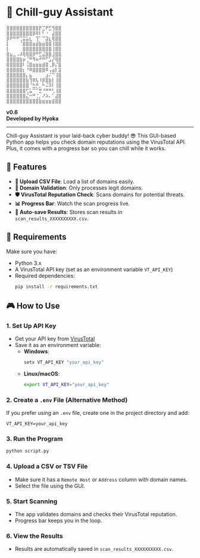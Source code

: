# 🌊 Chill-guy Assistant

```
⣿⣿⣿⣿⣿⣿⣿⣿⣿⣿⡟⣉⠟⣋⢻⣿⣿
⣿⣿⣿⣿⣿⣿⣿⣿⡿⠿⠇⠃⠐⠀⣼⣿⣿
⡿⠟⠛⠛⢉⣭⣥⣆⠀⢹⠁⠉⣽⣆⢿⣿⣿
⡇⠀⠀⠀⠈⣿⣿⣿⣶⣾⣷⣶⣿⣿⢸⣿⣿
⡇⠀⠀⠀⠀⣿⣿⣿⣿⣿⣿⣿⣿⣿⢸⣿⣿
⣿⣦⣀⠠⠼⢿⢿⣿⡿⠛⣋⣬⣿⣿⣸⣿⣿
⣿⣿⣿⣿⣷⡶⢈⠛⠻⠶⠚⠛⠋⣡⡜⢿⣿
⣿⣿⣿⣿⣿⠇⢨⣿⣶⣶⣶⣾⣿⢀⡿⡌⣿
⣿⣿⣿⣿⣿⡆⠘⠿⣿⣿⣿⣿⠿⢠⣴⡇⣽
⣿⣿⣿⣿⣿⣿⡄⣦⠀⠀⠀⠀⣰⠌⠉⢸⣿
⣿⣿⣿⣿⣿⣿⣷⢹⠿⢧⠸⡿⣿⣷⡇⢸⣿
⣿⣿⣿⣿⣿⣿⣿⠈⣓⡛⡀⠓⠬⠽⠇⢸⣿
⣿⣿⣿⣿⣿⣿⢋⣥⠉⠉⣛⠘⠛⠛⢃⢸⣿
⣿⣿⣿⣿⣿⣿⣌⠒⠛⢈⡀⠜⠵⠄⠁⣼⣿
⣿⣿⣿⣿⣿⣿⣿⣿⣿⣿⣷⣶⣶⣶⣾⣿⣿
```

**v0.6**  
**Developed by Hyoka**  

---

Chill-guy Assistant is your laid-back cyber buddy! 😎 This GUI-based Python app helps you check domain reputations using the VirusTotal API. Plus, it comes with a progress bar so you can chill while it works.

## 🚀 Features

- **📂 Upload CSV File**: Load a list of domains easily.
- **🔎 Domain Validation**: Only processes legit domains.
- **🛡️ VirusTotal Reputation Check**: Scans domains for potential threats.
- **📊 Progress Bar**: Watch the scan progress live.
- **💾 Auto-save Results**: Stores scan results in `scan_results_XXXXXXXXXX.csv`.

## 🔧 Requirements

Make sure you have:
- Python 3.x
- A VirusTotal API key (set as an environment variable `VT_API_KEY`)
- Required dependencies:
  ```sh
  pip install -r requirements.txt
  ```

## 🎮 How to Use

### 1. Set Up API Key
- Get your API key from [VirusTotal](https://www.virustotal.com/)
- Save it as an environment variable:
  - **Windows**:
    ```sh
    setx VT_API_KEY "your_api_key"
    ```
  - **Linux/macOS**:
    ```sh
    export VT_API_KEY="your_api_key"
    ```

### 2. Create a `.env` File (Alternative Method)
If you prefer using an `.env` file, create one in the project directory and add:
```
VT_API_KEY=your_api_key
```

### 3. Run the Program
```sh
python script.py
```

### 4. Upload a CSV or TSV File
- Make sure it has a `Remote Host` or `Address` column with domain names.
- Select the file using the GUI.

### 5. Start Scanning
- The app validates domains and checks their VirusTotal reputation.
- Progress bar keeps you in the loop.

### 6. View the Results
- Results are automatically saved in `scan_results_XXXXXXXXXX.csv`.

